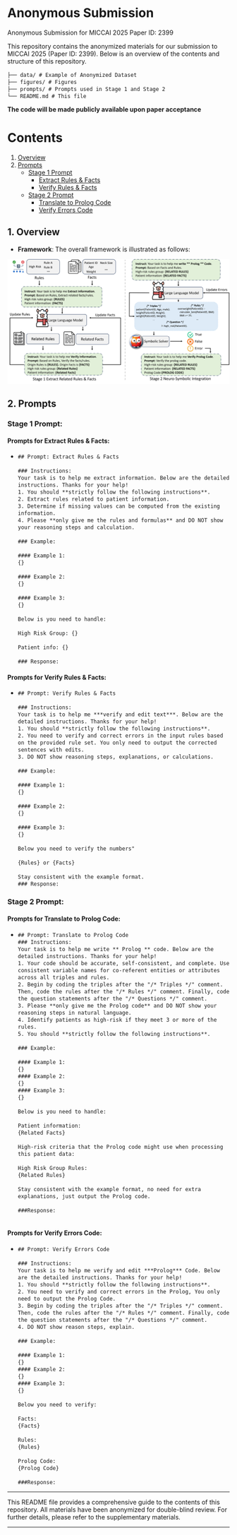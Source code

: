 # Anonymous Submission
Anonymous Submission for MICCAI 2025 Paper ID: 2399

This repository contains the anonymized materials for our submission to MICCAI 2025 (Paper ID: 2399). Below is an overview of the contents and structure of this repository. 

```
├── data/ # Example of Anonymized Dataset
├── figures/ # Figures
├── prompts/ # Prompts used in Stage 1 and Stage 2
└── README.md # This file
```

**The code will be made publicly available upon paper acceptance**

# Contents

1. [Overview](#1-overview)
2. [Prompts](#2-prompts)
   - [Stage 1 Prompt](#stage-1-prompt)
     - [Extract Rules & Facts](#prompts-for-extract-rules--facts)
     - [Verify Rules & Facts](#prompts-for-verify-rules--facts)
   - [Stage 2 Prompt](#stage-2-prompt)
     - [Translate to Prolog Code](#prompts-for-translate-to-prolog-code)
     - [Verify Errors Code](#prompts-for-verify-errors-code)

## 1. Overview
- **Framework**: The overall framework is illustrated as follows:
  
<img src="figure/overview.png" alt="The overall framework" width="800">

## 2. Prompts
### Stage 1 Prompt:

#### Prompts for Extract Rules & Facts:
  - ```
    ## Prompt: Extract Rules & Facts
    
    ### Instructions:
    Your task is to help me extract information. Below are the detailed instructions. Thanks for your help!
    1. You should **strictly follow the following instructions**.
    2. Extract rules related to patient information.
    3. Determine if missing values can be computed from the existing information.
    4. Please **only give me the rules and formulas** and DO NOT show your reasoning steps and calculation.
  
    ### Example:
  
    #### Example 1:
    {}
  
    #### Example 2:
    {}
  
    #### Example 3:
    {}
  
    Below is you need to handle:
  
    High Risk Group: {}
  
    Patient info: {}

    ### Response:
    ```
  
#### Prompts for Verify Rules & Facts:
  - ```
    ## Prompt: Verify Rules & Facts
    
    ### Instructions:
    Your task is to help me ***verify and edit text***. Below are the detailed instructions. Thanks for your help!
    1. You should **strictly follow the following instructions**.
    2. You need to verify and correct errors in the input rules based on the provided rule set. You only need to output the corrected sentences with edits.
    3. DO NOT show reasoning steps, explanations, or calculations.
    
    ### Example:
    
    #### Example 1:
    {}
    
    #### Example 2:
    {}
    
    #### Example 3:
    {}
    
    Below you need to verify the numbers"
    
    {Rules} or {Facts}

    Stay consistent with the example format.
    ### Response:
    ```
    
### Stage 2 Prompt:

  
#### Prompts for Translate to Prolog Code:
  - ```
    ## Prompt: Translate to Prolog Code
    ### Instructions:
    Your task is to help me write ** Prolog ** code. Below are the detailed instructions. Thanks for your help!
    1. Your code should be accurate, self-consistent, and complete. Use consistent variable names for co-referent entities or attributes across all triples and rules.
    2. Begin by coding the triples after the "/* Triples */" comment. Then, code the rules after the "/* Rules */" comment. Finally, code the question statements after the "/* Questions */" comment.
    3. Please **only give me the Prolog code** and DO NOT show your reasoning steps in natural language.
    4. Identify patients as high-risk if they meet 3 or more of the rules.
    5. You should **strictly follow the following instructions**.
    
    ### Example:
    
    #### Example 1:
    {}
    #### Example 2:
    {}
    #### Example 3:
    {}
    
    Below is you need to handle:
    
    Patient information:
    {Related Facts}
   
    High-risk criteria that the Prolog code might use when processing this patient data:
   
    High Risk Group Rules:
    {Related Rules}
  
    Stay consistent with the example format, no need for extra explanations, just output the Prolog code.
   
    ###Response:
  
    ```
  
#### Prompts for Verify Errors Code:
  - ```
    ## Prompt: Verify Errors Code
    
    ### Instructions:
    Your task is to help me verify and edit ***Prolog*** Code. Below are the detailed instructions. Thanks for your help!
    1. You should **strictly follow the following instructions**.
    2. You need to verify and correct errors in the Prolog, You only need to output the Prolog Code. 
    3. Begin by coding the triples after the "/* Triples */" comment. Then, code the rules after the "/* Rules */" comment. Finally, code the question statements after the "/* Questions */" comment.
    4. DO NOT show reason steps, explain.
    
    ### Example:
    
    #### Example 1:
    {}
    #### Example 2:
    {}
    #### Example 3:
    {}
    
    Below you need to verify:
   
    Facts:
    {Facts}
   
    Rules:
    {Rules}
   
    Prolog Code:
    {Prolog Code}
   
    ###Response:
    ```
    
---

This README file provides a comprehensive guide to the contents of this repository. All materials have been anonymized for double-blind review. For further details, please refer to the supplementary materials.

---
